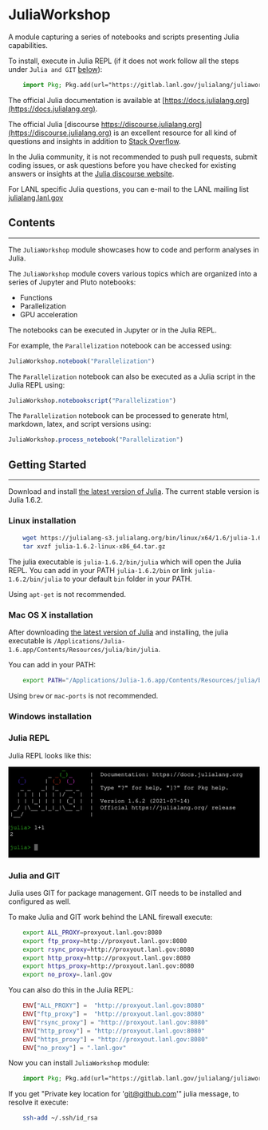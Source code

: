 # JuliaWorkshop

A module capturing a series of notebooks and scripts presenting Julia capabilities.

To install, execute in Julia REPL (if it does not work follow all the steps under `Julia and GIT` [below](#julia-and-git)):

``` julia
    import Pkg; Pkg.add(url="https://gitlab.lanl.gov/julialang/juliaworkshop.jl", rev="master")
```

The official Julia documentation is available at [https://docs.julialang.org](https://docs.julialang.org).

The official Julia [discourse https://discourse.julialang.org](https://discourse.julialang.org) is an excellent resource for all kind of questions and insights in addition to [Stack Overflow](https://stackoverflow.com/questions/tagged/julia).

In the Julia community, it is not recommended to push pull requests, submit coding issues, or ask questions before you have checked for existing answers or insights at the [Julia discourse website](https://discourse.julialang.org).

For LANL specific Julia questions, you can e-mail to the LANL mailing list [julialang.lanl.gov](mailto:julialang.lanl.gov)

## Contents
------------

The `JuliaWorkshop` module showcases how to code and perform analyses in Julia.

The `JuliaWorkshop` module covers various topics which are organized into a series of Jupyter and Pluto notebooks:
* Functions
* Parallelization
* GPU acceleration

The notebooks can be executed in Jupyter or in the Julia REPL.

For example, the `Parallelization` notebook can be accessed using:

``` julia
JuliaWorkshop.notebook("Parallelization")
```

The `Parallelization` notebook can also be executed as a Julia script in the Julia REPL using:

``` julia
JuliaWorkshop.notebookscript("Parallelization")
```

The `Parallelization` notebook can be processed to generate html, markdown, latex, and script versions using:

``` julia
JuliaWorkshop.process_notebook("Parallelization")
```

## Getting Started
------------------

Download and install [the latest version of Julia](https://julialang.org/downloads/).
The current stable version is Julia 1.6.2.

### Linux installation

``` bash
    wget https://julialang-s3.julialang.org/bin/linux/x64/1.6/julia-1.6.2-linux-x86_64.tar.gz
    tar xvzf julia-1.6.2-linux-x86_64.tar.gz
```

The julia executable is `julia-1.6.2/bin/julia` which will open the Julia REPL.
You can add in your PATH `julia-1.6.2/bin` or link `julia-1.6.2/bin/julia` to your default `bin` folder in your PATH.

Using `apt-get` is not recommended.

### Mac OS X installation

After downloading [the latest version of Julia](https://julialang.org/downloads/) and installing, the julia executable is `/Applications/Julia-1.6.app/Contents/Resources/julia/bin/julia`.

You can add in your PATH:

``` bash
    export PATH="/Applications/Julia-1.6.app/Contents/Resources/julia/bin:$PATH"
```

Using `brew` or `mac-ports` is not recommended.

### Windows installation

### Julia REPL

Julia REPL looks like this:

![](images/julia_REPL.png)

### Julia and GIT

Julia uses GIT for package management.
GIT needs to be installed and configured as well.

To make Julia and GIT work behind the LANL firewall execute:

``` bash
    export ALL_PROXY=proxyout.lanl.gov:8080
    export ftp_proxy=http://proxyout.lanl.gov:8080
    export rsync_proxy=http://proxyout.lanl.gov:8080
    export http_proxy=http://proxyout.lanl.gov:8080
    export https_proxy=http://proxyout.lanl.gov:8080
    export no_proxy=.lanl.gov
```

You can also do this in the Julia REPL:

```julia
    ENV["ALL_PROXY"] =  "http://proxyout.lanl.gov:8080"
    ENV["ftp_proxy"] =  "http://proxyout.lanl.gov:8080"
    ENV["rsync_proxy"] = "http://proxyout.lanl.gov:8080"
    ENV["http_proxy"] = "http://proxyout.lanl.gov:8080"
    ENV["https_proxy"] = "http://proxyout.lanl.gov:8080"
    ENV["no_proxy"] = ".lanl.gov"
```

Now you can install `JuliaWorkshop` module:

``` julia
    import Pkg; Pkg.add(url="https://gitlab.lanl.gov/julialang/juliaworkshop.jl", rev="master")
```

If you get "Private key location for 'git@github.com'" julia message, to resolve it execute:

``` bash
    ssh-add ~/.ssh/id_rsa
```